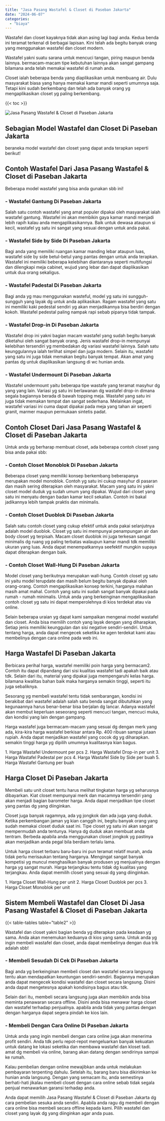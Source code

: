 ```yaml
---
title: "Jasa Pasang Wastafel & Closet di Paseban Jakarta"
date: "2024-06-07"
categories: 
  - "biaya"
---
```


Wastafel dan closet kayaknya tidak akan asing lagi bagi anda. Kedua benda ini teramat terkenal di berbagai lapisan. Kini telah ada begitu banyak orang yang menggunakan wastafel dan closet modern.

Wastafel yakni suatu sarana untuk mencuci tangan, piring maupun benda lainnya. bermacam-macam tipe kebutuhan lainnya akan sangat gampang bilamana anda telah memakai wastafel di rumah anda.

Closet ialah beberapa benda yang diaplikasikan untuk membuang air. Dulu masyarakat biasa yang hanya memakai kamar mandi seperti umumnya saja. Tetapi kini sudah berkembang dan telah ada banyak orang yg mengaplikasikan closet yg paling berkembang.

{{< toc >}}

![Jasa Pasang Wastafel & Closet di Paseban Jakarta](/images/wastafel-closet-murah66.png)

## Sebagian Model Wastafel dan Closet Di Paseban Jakarta

beraneka model wastafel dan closet yang dapat anda terapkan seperti berikut!

## Contoh Wastafel Dari Jasa Pasang Wastafel & Closet di Paseban Jakarta

Beberapa model wastafel yang bisa anda gunakan sbb ini!

### \- Wastafel Gantung Di Paseban Jakarta

Salah satu contoh wastafel yang amat populer dipakai oleh masyarakat ialah wastafel gantung. Wastafel ini akan membikin gaya kamar mandi menjadi lebih rapih kalau anda mengaplikasikannya. Baik untuk dewasa ataupun si kecil, wastafel yg satu ini sangat yang sesuai dengan untuk anda pakai.

### \- Wastafel Side by Side Di Paseban Jakarta

Bagi anda yang memiliki ruangan kamar manding lebar ataupun luas, wastafel side by side betul-betul yang pantas dengan untuk anda terapkan. Wastafel ini memiliki beberapa kelebihan diantaranya seperti multifungsi dan dilengkapi meja cabinet, wujud yang lebar dan dapat diaplikasikan untuk dua orang sekaligus.

### \- Wastafel Padestal Di Paseban Jakarta

Bagi anda yg mau menggunakan wasteful, model yg satu ini sungguh-sungguh yang layak dg untuk anda aplikasikan. Ragam wastafel yang satu ini memiliki kaki pedestal sendiri yg akan menjadikannya bisa berdiri dengan kokoh. Wastafel pedestal paling nampak rapi sebab pipanya tidak tampak.

### \- Wastafel Drop-in Di Paseban Jakarta

Wastafel drop ini yakni bagian macam wastafel yang sudah begitu banyak diketahui oleh sangat banyak orang. Jenis wastafel drop-in mempunyai kelebihan tersendiri yg membedakan dg variasi wastafel lainnya. Salah satu keunggulannya ialah terlihat simpel dan juga modern. Selain itu, wastafel yang satu ini juga tidak memakan begitu banyak tempat. Akan amat yang pantas dg untuk diaplikasikan langsung di wc hunian anda.

### \- Wastafel Undermount Di Paseban Jakarta

Wastafel undermount yaitu beberapa tipe wastafe yang teramat masyhur dg yang yang lain. Variasi yg satu ini berlawanan dg wastafel drop-in dimana segala bagiannya berada di bawah topping meja. Wastafel yang satu ini juga tidak memakan tempat dan sangat sederhana. Melainkan ingat, wastafel variasi ini cuma dapat dipakai pada meja yang tahan air seperti granit, marmer maupun permukaan sintetis padat.

## Contoh Closet Dari Jasa Pasang Wastafel & Closet di Paseban Jakarta

Untuk anda yg berharap membuat closet, ada beberapa contoh closet yang bisa anda pakai sbb:

### \- Contoh Closet Monoblok Di Paseban Jakarta

Beberapa closet yang memiliki konsep berkembang beberapanya merupakan model monoblok. Contoh yg satu ini cukup masyhur di pasaran dan masih sering diterapkan oleh masyarakat. Macam yang satu ini yakni closet model duduk yg sudah umum yang dipakai. Wujud dari closet yang satu ini menyatu dengan badan kamar kecil sekalian. Contoh ini bakal jadikannya lebih tampak praktis dan minimalis.

### \- Contoh Closet Duoblok Di Paseban Jakarta

Salah satu contoh closet yang cukup efektif untuk anda pakai selanjutnya adalah model duoblok. Closet yg satu ini mempunyai penampungan air dan body closet yg terpisah. Macam closet duoblok ini juga terkesan sangat minimalis dg ruang yg paling terbatas walaupun kamar mandi tdk memiliki ukuran yang luas. Anda dapat menempatkannya seefektif mungkin supaya dapat diterapkan dengan baik.

### \- Contoh Closet Wall-Hung Di Paseban Jakarta

Model closet yang berikutnya merupakan wall-hung. Contoh closet yg satu ini yaitu model terupdate dan masih belum begitu banyak dipakai oleh orang-orang. Contoh mengaplikasikan konsep terkini, harganya malahan masih amat mahal. Contoh yang satu ini sudah sangat banyak dipakai pada rumah - rumah minimalis. Untuk anda yang berkeinginan mengaplikasikan contoh closet yg satu ini dapat memperolehnya di kios terdekat atau via online.

Selain beberapa uraian yg dapat kami sampaikan mengenai model wastafel dan closet. Anda bisa memilih contoh yang layak dengan yang diharapkan, Setiap jenis memiliki keunggulan dan sisi negative sendiri-sendiri. Untuk tentang harga, anda dapat mengecek seketika ke agen terdekat kami atau membelinya dengan cara online pada web ini.

## Harga Wastafel Di Paseban Jakarta

Berbicara perihal harga, wastafel memiliki poin harga yang bermacam2. Contoh itu dapat dipandang dari sisi kualitas wastafel tadi apakah baik atau tdk. Selain dari itu, material yang dipakai juga mempengaruhi kelas harga. bilamana kwalitas bahan baik maka harganya semakin tinggi, seperti itu juga sebaliknya.

Sesorang yg membeli wastafel tentu tidak sembarangan, kondisi ini berakibat dari wastafel adalah salah satu benda sangat dibutuhkan yang kegunaannya harus benar-benar bisa berjalan dg lancar. Adanya wastafel akan membut keperluan seseorang seperti mencuci tangan, mencuci muka, dan kondisi yang lain dengan gampang.

Harga wastafel juga bermacam-macam yang sesuai dg dengan merk yang ada, kira-kira harga wastafel berkisar antara Rp. 400 ribuan sampai jutaan rupiah. Anda dapat menjadikan wastafel yang cocok dg yg diharapkan. semakin tinggi harga yg dipilih umumnya kualitasnya kian bagus.

1\. Harga Wastafel Undermount per pcs 2. Harga Wastafel Drop-in per unit 3. Harga Wastafel Padestal per pcs 4. Harga Wastafel Side by Side per buah 5. Harga Wastafel Gantung per buah

## Harga Closet Di Paseban Jakarta

Membeli satu unit closet tentu harus melihat tingkatan harga yg seharusnya dibayarkan. Kiat closet mempunyai merk dan macamnya tersendiri yang akan menjadi bagian barometer harga. Anda dapat menjadikan tipe closet yang pantas dg yang diinginkan.

Closet juga banyak ragamnya, ada yg jongkok dan ada juga yang duduk. Ketika perkembangan jaman yg kian canggih ini, begitu banyak orang yang sudah memakai closet duduk saat ini. Tipe closet yg satu ini akan sangat mempermudah anda tentunya. Hanya dg duduk akan membuat anda tentram. Berbeda apabila anda menggunakan closet jongkok yg pastinya akan menjadikan anda pegal bila berdiam terlalu lama.

Untuk harga closet terbaru baru-baru ini pun teramat relatif murah, anda tidak perlu merisaukan tentang harganya. Mengingat sangat banyak kompetisi yg muncul menghasilkan banyak produsen yg menjualnya dengan harga yg sangat murah. Harga terjangkau tentu tidak dg kualitas yang terjangkau. Anda dapat memilih closet yang sesuai dg yang diinginkan.

1\. Harga Closet Wall-Hung per unit 2. Harga Closet Duoblok per pcs 3. Harga Closet Monoblok per unit

## Sistem Membeli Wastafel dan Closet Di Jasa Pasang Wastafel & Closet di Paseban Jakarta

{{< table-tables table="table2" >}}

Wastafel dan closet yakni bagian benda yg diterapkan pada keadaan yg sama. Anda akan menemukan keduanya di kios yang sama. Untuk anda yg ingin membeli wastafel dan closet, anda dapat membelinya dengan dua trik adalah sbb!

### \- Membeli Sesudah Di Cek Di Paseban Jakarta

Bagi anda yg berkeinginan membeli closet dan wastafel secara langsung tentu akan mendapatkan keuntungan sendiri-sendiri. Bagiannya merupakan anda dapat mengecek kondisi wastafel dan closet secara langsung. Disini anda dapat mengetesnya apakah kondisinya bagus atau tdk.

Selain dari itu, membeli secara langsung juga akan membikin anda bisa meminta penawaran secara offline. Disini anda bisa menawar harga closet dan wastafel terhadap penjualnya. apabila anda tidak yang pantas dengan dengan harganya dapat segera pindah ke kios lain.

### \- Membeli Dengan Cara Online Di Paseban Jakarta

Untuk anda yang ingin membeli dengan cara online juga akan menerima profit sendiri. Anda tdk perlu repot-repot mengeluarkan banyak kekuatan untuk datang ke lokasi seketika dan membawa wastafel dan kloset tadi. amat dg membeli via online, barang akan datang dengan sendirinya sampai ke rumah.

Kalau pembelian dengan online mewajibkan anda untuk melakukan pembayaran terpenting dahulu. Setelah itu, barang baru bisa dikirimkan ke hunian anda langsung. Dengan yang semacam itu, anda semestinya berhati-hati jikalau membeli closet dengan cara online sebab tidak segala penjual menawarkan garansi terhadap anda.

Anda dapat memilih Jasa Pasang Wastafel & Closet di Paseban Jakarta dg cara pembelian sesuka anda sendiri. Apabila anda ragu dg membeli dengan cara online bisa membeli secara offline kepada kami. Pilih wastafel dan closet yang layak dg yang diinginkan agar anda puas.
